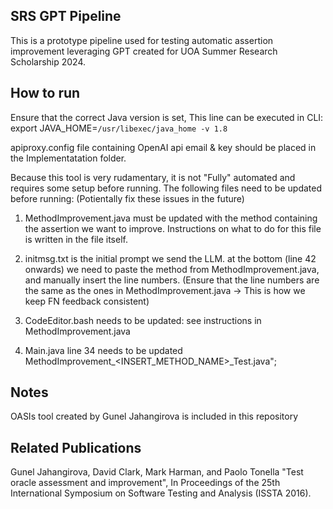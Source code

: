 ## SRS GPT Pipeline

This is a prototype pipeline used for testing automatic assertion improvement leveraging GPT created for
UOA Summer Research Scholarship 2024.

## How to run

Ensure that the correct Java version is set, This line can be executed in CLI:
export JAVA_HOME=`/usr/libexec/java_home -v 1.8`

apiproxy.config file containing OpenAI api email & key should be placed in the Implementatation folder.

Because this tool is very rudamentary, it is not "Fully" automated and requires some setup before running.
The following files need to be updated before running: (Potientally fix these issues in the future)

1. MethodImprovement.java must be updated with the method containing the assertion we want to improve. Instructions on what to do for this file is written in the file itself.

2. initmsg.txt is the initial prompt we send the LLM. at the bottom (line 42 onwards) we need to paste the method from MethodImprovement.java, and manually insert the line numbers. (Ensure that the line numbers are the same as the ones in MethodImprovement.java -> This is how we keep FN feedback consistent)

3. CodeEditor.bash needs to be updated: see instructions in MethodImprovement.java

4. Main.java line 34 needs to be updated MethodImprovement\_<INSERT_METHOD_NAME>\_Test.java";

## Notes

OASIs tool created by Gunel Jahangirova is included in this repository

## Related Publications

Gunel Jahangirova, David Clark, Mark Harman, and Paolo Tonella "Test oracle assessment and improvement", In Proceedings of the 25th International Symposium on Software Testing and Analysis (ISSTA 2016).
